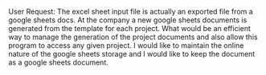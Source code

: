 User Request:
The excel sheet input file is actually an exported file from a google sheets docs.
At the company a new google sheets documents is generated from the template for each project.
What would be an efficient way to manage the generation of the project documents and also allow this program to access any given project.
I would like to maintain the online nature of the google sheets storage and I would like to keep the document as a google sheets document.